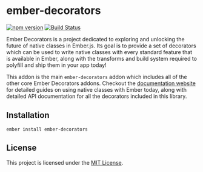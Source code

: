 ember-decorators
==============================================================================

[![npm version](https://badge.fury.io/js/ember-decorators.svg)](https://badge.fury.io/js/ember-decorators)
[![Build Status](https://travis-ci.org/ember-decorators/ember-decorators.svg?branch=master)](https://travis-ci.org/ember-decorators/ember-decorators)

Ember Decorators is a project dedicated to exploring and unlocking the future
of native classes in Ember.js. Its goal is to provide a set of decorators which
can be used to write native classes with every standard feature that is
available in Ember, along with the transforms and build system required to
polyfill and ship them in your app today!

This addon is the main `ember-decorators` addon which includes all of the other
core Ember Decorators addons. Checkout the [documentation website](https://ember-decorators.github.io/ember-decorators)
for detailed guides on using native classes with Ember today, along with
detailed API documentation for all the decorators included in this library.

Installation
------------------------------------------------------------------------------

```
ember install ember-decorators
```

License
------------------------------------------------------------------------------

This project is licensed under the [MIT License](LICENSE.md).
